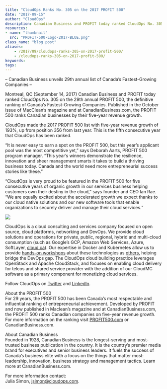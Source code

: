 ```yaml
---
title: "CloudOps Ranks No. 305 on the 2017 PROFIT 500"
date: "2017-09-15"
author: "CloudOps"
description: Canadian Business and PROFIT today ranked CloudOps No. 305 on the 29th annual PROFIT 500, the definitive ranking of Canada’s Fastest-Growing Companies.
resources:
- name: "thumbnail"
  src: "PROFIT-500-Logo-2017-BLUE.png"
class_name: "blog post"
aliases:
    - /2017/09/cloudops-ranks-305-on-2017-profit-500/
    - /cloudops-ranks-305-on-2017-profit-500/
keywords:
tags:
---
```


<p>– Canadian Business unveils 29th annual list of Canada’s Fastest-Growing Companies –</p>

<p>Montreal, QC (September 14, 2017) Canadian Business and PROFIT today ranked CloudOps No. 305 on the 29th annual PROFIT 500, the definitive ranking of Canada’s Fastest-Growing Companies. Published in the October issue of MacClean’s magazine and at CanadianBusiness.com, the PROFIT 500 ranks Canadian businesses by their five-year revenue growth.</p>

<p>CloudOps made the 2017 PROFIT 500 list with five-year revenue growth of 193%, up from position 356 from last year. This is the fifth consecutive year that CloudOps has been ranked.</p>

<p>“It is never easy to earn a spot on the PROFIT 500, but this year’s applicant pool was the most competitive yet,” says Deborah Aarts, PROFIT 500 program manager. “This year’s winners demonstrate the resilience, innovation and sheer management smarts it takes to build a thriving business today. Canada and the world need more entrepreneurial success stories like these.”</p>

<p>“CloudOps is very proud to be featured in the PROFIT 500 for five consecutive years of organic growth in our services business helping customers own their destiny in the cloud,” says founder and CEO Ian Rae. “We are equally excited about the accelerated growth we expect thanks to our cloud native solutions and our new software tools that enable organizations to securely deliver and manage their cloud services.“</p>

<img src="/images/blog/post/CloudOps_team.png" class="main-blog-image">

<p>CloudOps is a cloud consulting and services company focused on open source, cloud platforms, networking and DevOps. We provide cloud solutions and operations for private, public, regional, hybrid and multi-cloud consumption (such as Google’s GCP, Amazon Web Services, Azure, SoftLayer, <a href="https://cloud.ca" target="_blank">cloud.ca</a>). Our expertise in Docker and Kubernetes allow us to provide <a href="https://www.cloudops.com/docker-and-kubernetes-workshops/" target="_blank">hands-on workshops</a> about these technologies as <a href="https://www.cloudops.com/openstack-workshop/" target="_blank">others</a>, helping bridge the DevOps gap. The CloudOps cloud building practice leverages OpenStack and Apache CloudStack, and focuses on enabling cloud delivery for telcos and shared service provider with the addition of our CloudMC software as a primary component for monetizing cloud services.</p>

<p>Follow CloudOps on <a href="https://twitter.com/CloudOps_" target="_blank">Twitter</a> and <a href="https://ca.linkedin.com/company/cloudops" target="_blank">LinkedIn</a>.</p>

<p>About the PROFIT 500<br> For 29 years, the PROFIT 500 has been Canada’s most respectable and influential ranking of entrepreneurial achievement. Developed by PROFIT and now published in Maclean’s magazine and at CanadianBusiness.com, the PROFIT 500 ranks Canadian companies on five-year revenue growth. For more information on the ranking visit <a href="http://www.canadianbusiness.com/profit-500-canadas-fastest-growing-companies/" target="_blank">PROFIT500.com</a> or CanadianBusiness.com.</p>

<p>About Canadian Business<br> Founded in 1928, Canadian Business is the longest-serving and most-trusted business publication in the country. It is the country’s premier media brand for executives and senior business leaders. It fuels the success of Canada’s business elite with a focus on the things that matter most: leadership, innovation, business strategy and management tactics. Learn more at CanadianBusiness.com.</p>

<p>For more information contact:<br> Julia Simon, <a href="mailto:jsimon@cloudops.com">jsimon@cloudops.com</a>.</p>